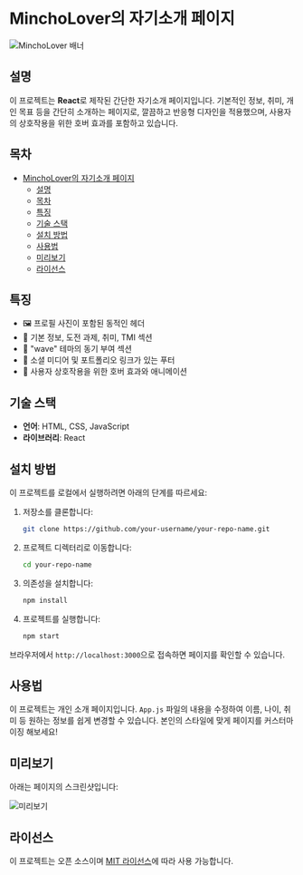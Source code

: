 # MinchoLover의 자기소개 페이지

![MinchoLover 배너](./path-to-your-image/banner.png)

## 설명

이 프로젝트는 **React**로 제작된 간단한 자기소개 페이지입니다. 기본적인 정보, 취미, 개인 목표 등을 간단히 소개하는 페이지로, 깔끔하고 반응형 디자인을 적용했으며, 사용자의 상호작용을 위한 호버 효과를 포함하고 있습니다.

## 목차

- [MinchoLover의 자기소개 페이지](#mincholover의-자기소개-페이지)
  - [설명](#설명)
  - [목차](#목차)
  - [특징](#특징)
  - [기술 스택](#기술-스택)
  - [설치 방법](#설치-방법)
  - [사용법](#사용법)
  - [미리보기](#미리보기)
  - [라이선스](#라이선스)

## 특징

- 🖼️ 프로필 사진이 포함된 동적인 헤더
- 🌱 기본 정보, 도전 과제, 취미, TMI 섹션
- 🌊 "wave" 테마의 동기 부여 섹션
- 🔗 소셜 미디어 및 포트폴리오 링크가 있는 푸터
- 🎨 사용자 상호작용을 위한 호버 효과와 애니메이션

## 기술 스택

- **언어**: HTML, CSS, JavaScript
- **라이브러리**: React

## 설치 방법

이 프로젝트를 로컬에서 실행하려면 아래의 단계를 따르세요:

1. 저장소를 클론합니다:
    ```bash
    git clone https://github.com/your-username/your-repo-name.git
    ```

2. 프로젝트 디렉터리로 이동합니다:
    ```bash
    cd your-repo-name
    ```

3. 의존성을 설치합니다:
    ```bash
    npm install
    ```

4. 프로젝트를 실행합니다:
    ```bash
    npm start
    ```

브라우저에서 `http://localhost:3000`으로 접속하면 페이지를 확인할 수 있습니다.

## 사용법

이 프로젝트는 개인 소개 페이지입니다. `App.js` 파일의 내용을 수정하여 이름, 나이, 취미 등 원하는 정보를 쉽게 변경할 수 있습니다. 본인의 스타일에 맞게 페이지를 커스터마이징 해보세요!

## 미리보기

아래는 페이지의 스크린샷입니다:

![미리보기](./img/READ.png)

## 라이선스

이 프로젝트는 오픈 소스이며 [MIT 라이선스](LICENSE)에 따라 사용 가능합니다.
